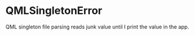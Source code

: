 # QMLSingletonError
QML singleton file parsing reads junk value until I print the value in the app. 
